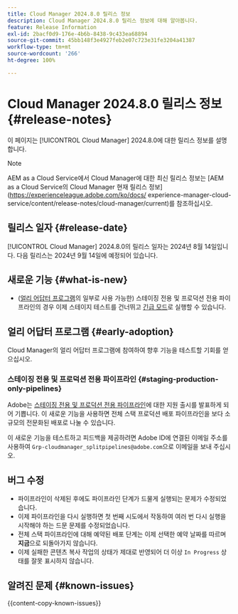 ```yaml
---
title: Cloud Manager 2024.8.0 릴리스 정보
description: Cloud Manager 2024.8.0 릴리스 정보에 대해 알아봅니다.
feature: Release Information
exl-id: 2bacf0d9-176e-4b6b-8438-9c433ea68894
source-git-commit: 45bb148f3e4927feb2e07c723e31fe3204a41387
workflow-type: tm+mt
source-wordcount: '266'
ht-degree: 100%

---
```


# Cloud Manager 2024.8.0 릴리스 정보 {#release-notes}

이 페이지는 [!UICONTROL Cloud Manager] 2024.8.0에 대한 릴리스 정보를 설명합니다.

>[!NOTE]
>
>AEM as a Cloud Service에서 Cloud Manager에 대한 최신 릴리스 정보는 [AEM as a Cloud Service의 Cloud Manager 현재 릴리스 정보](https://experienceleague.adobe.com/ko/docs/ experience-manager-cloud-service/content/release-notes/cloud-manager/current)를 참조하십시오.

## 릴리스 일자 {#release-date}

[!UICONTROL Cloud Manager] 2024.8.0의 릴리스 일자는 2024년 8월 14일입니다. 다음 릴리스는 2024년 9월 14일에 예정되어 있습니다.

## 새로운 기능 {#what-is-new}

* ([얼리 어답터 프로그램](#staging-production-only-pipelines)의 일부로 사용 가능한) 스테이징 전용 및 프로덕션 전용 파이프라인의 경우 이제 스테이지 테스트를 건너뛰고 [긴급 모드](/help/using/stage-prod-only.md#emergency-mode)로 실행할 수 있습니다.

## 얼리 어답터 프로그램 {#early-adoption}

Cloud Manager의 얼리 어답터 프로그램에 참여하여 향후 기능을 테스트할 기회를 얻으십시오.

### 스테이징 전용 및 프로덕션 전용 파이프라인 {#staging-production-only-pipelines}

Adobe는 [스테이징 전용 및 프로덕션 전용 파이프라인](/help/using/stage-prod-only.md)에 대한 지원 출시를 발표하게 되어 기쁩니다. 이 새로운 기능을 사용하면 전체 스택 프로덕션 배포 파이프라인을 보다 소규모의 전문화된 배포로 나눌 수 있습니다.

이 새로운 기능을 테스트하고 피드백을 제공하려면 Adobe ID에 연결된 이메일 주소를 사용하여 `Grp-cloudmanager_splitpipelines@adobe.com`으로 이메일을 보내 주십시오.

## 버그 수정

* 파이프라인이 삭제된 후에도 파이프라인 단계가 드물게 실행되는 문제가 수정되었습니다.
* 이제 파이프라인을 다시 실행하면 첫 번째 시도에서 작동하여 여러 번 다시 실행을 시작해야 하는 드문 문제를 수정되었습니다.
* 전체 스택 파이프라인에 대해 예약된 배포 단계는 이제 선택한 예약 날짜를 따르며 **지금**&#x200B;으로 되돌아가지 않습니다.
* 이제 실패한 콘텐츠 복사 작업의 상태가 제대로 반영되어 더 이상 `In Progress` 상태를 잘못 표시하지 않습니다.

## 알려진 문제 {#known-issues}

{{content-copy-known-issues}}
